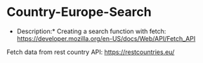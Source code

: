 # Country-Europe-Search

* Description:*
Creating a search function with fetch:
https://developer.mozilla.org/en-US/docs/Web/API/Fetch_API

Fetch data from rest country API:
https://restcountries.eu/
